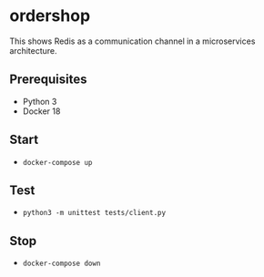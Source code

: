 # ordershop
This shows Redis as a communication channel in a microservices architecture.

## Prerequisites

- Python 3
- Docker 18

## Start

- `docker-compose up`

## Test

- `python3 -m unittest tests/client.py`

## Stop

- `docker-compose down`

